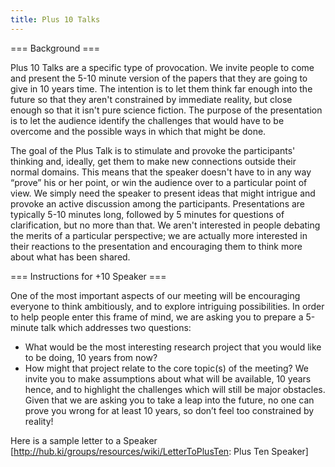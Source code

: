```yaml
---
title: Plus 10 Talks
---
```

=== Background ===

Plus 10 Talks are a specific type of provocation. We invite people to come and present the 5-10 minute version of the papers that they are going to give in 10 years time. The intention is to let them think far enough into the future so that they aren't constrained by immediate reality, but close enough so that it isn't pure science fiction. The purpose of the presentation is to let the audience identify the challenges that would have to be overcome and the possible ways in which that might be done.

The goal of the Plus Talk is to stimulate and provoke the participants' thinking and, ideally, get them to make new connections outside their normal domains. This means that the speaker doesn't have to in any way “prove” his or her point, or win the audience over to a particular point of view. We simply need the speaker to present ideas that might intrigue and provoke an active discussion among the participants. Presentations are typically 5-10 minutes long, followed by 5 minutes for questions of clarification, but no more than that. We aren't interested in people debating the merits of a particular perspective; we are actually more interested in their reactions to the presentation and encouraging them to think more about what has been shared. 



=== Instructions for +10 Speaker ===

One of the most important aspects of our meeting will be encouraging everyone to think ambitiously, and to explore intriguing possibilities. In order to help people enter this frame of mind, we are asking you to prepare a 5-minute talk which addresses two questions:

 * What would be the most interesting research project that you would like to be doing, 10 years from now?
 * How might that project relate to the core topic(s) of the meeting?
We invite you to make assumptions about what will be available, 10 years hence, and to highlight the challenges which will still be major obstacles. Given that we are asking you to take a leap into the future, no one can prove you wrong for at least 10 years, so don’t feel too constrained by reality!

Here is a sample letter to a Speaker [http://hub.ki/groups/resources/wiki/LetterToPlusTen: Plus Ten Speaker]